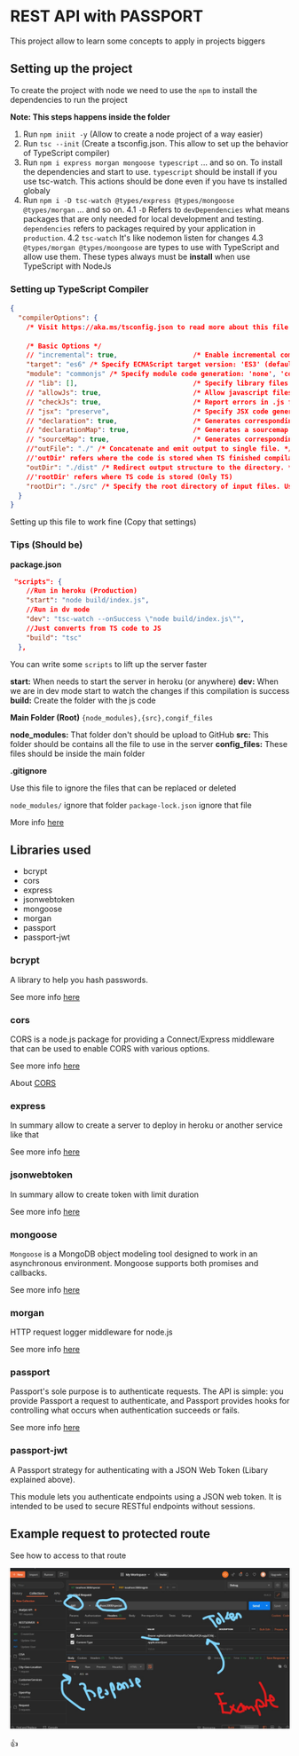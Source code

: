 # REST API with PASSPORT

This project allow to learn some concepts to apply in projects biggers

## Setting up the project

To create the project with node we need to use the `npm` to install the dependencies to run the project

**Note: This steps happens inside the folder**

1. Run `npm iniit -y` (Allow to create a node project of a way easier)
2. Run `tsc --init` (Create a tsconfig.json. This allow to set up the behavior of TypeScript compiler)
3. Run `npm i express morgan mongoose typescript` ... and so on. To install the dependencies and start to use. `typescript` should be install if you use tsc-watch. This actions should be done even if you have ts installed globaly
4. Run `npm i -D tsc-watch @types/express @types/mongoose @types/morgan` ... and so on.
   4.1 `-D` Refers to `devDependencies` what means packages that are only needed for local development and testing. `dependencies` refers to packages required by your application in `production`.
   4.2 `tsc-watch` It's like nodemon listen for changes
   4.3 `@types/morgan @types/moongoose` are types to use with TypeScript and allow use them. These types always must be **install** when use TypeScript with NodeJs

### Setting up TypeScript Compiler

```json
{
  "compilerOptions": {
    /* Visit https://aka.ms/tsconfig.json to read more about this file */

    /* Basic Options */
    // "incremental": true,                   /* Enable incremental compilation */
    "target": "es6" /* Specify ECMAScript target version: 'ES3' (default), 'ES5', 'ES2015', 'ES2016', 'ES2017', 'ES2018', 'ES2019', 'ES2020', or 'ESNEXT'. */,
    "module": "commonjs" /* Specify module code generation: 'none', 'commonjs', 'amd', 'system', 'umd', 'es2015', 'es2020', or 'ESNext'. */,
    // "lib": [],                             /* Specify library files to be included in the compilation. */
    // "allowJs": true,                       /* Allow javascript files to be compiled. */
    // "checkJs": true,                       /* Report errors in .js files. */
    // "jsx": "preserve",                     /* Specify JSX code generation: 'preserve', 'react-native', or 'react'. */
    // "declaration": true,                   /* Generates corresponding '.d.ts' file. */
    // "declarationMap": true,                /* Generates a sourcemap for each corresponding '.d.ts' file. */
    // "sourceMap": true,                     /* Generates corresponding '.map' file. */
    //"outFile": "./" /* Concatenate and emit output to single file. */,
    //'outDir' refers where the code is stored when TS finished compilation (Only JS )
    "outDir": "./dist" /* Redirect output structure to the directory. */,
    //'rootDir' refers where TS code is stored (Only TS)
    "rootDir": "./src" /* Specify the root directory of input files. Use to control the output directory structure with --outDir. */
  }
}
```

Setting up this file to work fine (Copy that settings)

### Tips (Should be)

**package.json**

```json
 "scripts": {
    //Run in heroku (Production)
    "start": "node build/index.js",
    //Run in dv mode
    "dev": "tsc-watch --onSuccess \"node build/index.js\"",
    //Just converts from TS code to JS
    "build": "tsc"
  },
```

You can write some `scripts` to lift up the server faster

**start:** When needs to start the server in heroku (or anywhere)
**dev:** When we are in dev mode start to watch the changes if this compilation is success
**build:** Create the folder with the js code

**Main Folder (Root)**
`{node_modules},{src},congif_files`

**node_modules:** That folder don't should be upload to GitHub
**src:** This folder should be contains all the file to use in the server
**config_files:** These files should be inside the main folder

**.gitignore**

Use this file to ignore the files that can be replaced or deleted

`node_modules/` ignore that folder
`package-lock.json` ignore that file

More info [here](https://www.pluralsight.com/guides/how-to-use-gitignore-file)

## Libraries used

- bcrypt
- cors
- express
- jsonwebtoken
- mongoose
- morgan
- passport
- passport-jwt

### bcrypt

A library to help you hash passwords.

See more info [here](https://www.npmjs.com/package/bcrypt)

### cors

CORS is a node.js package for providing a Connect/Express middleware that can be used to enable CORS with various options.

See more info [here](https://www.npmjs.com/package/cors)

About [CORS](https://developer.mozilla.org/en-US/docs/Web/HTTP/CORS)

### express

In summary allow to create a server to deploy in heroku or another service like that

See more info [here](https://www.npmjs.com/package/express)

### jsonwebtoken

In summary allow to create token with limit duration

See more info [here](https://www.npmjs.com/package/jsonwebtoken)

### mongoose

`Mongoose` is a MongoDB object modeling tool designed to work in an asynchronous environment. Mongoose supports both promises and callbacks.

See more info [here](https://www.npmjs.com/package/mongoose)

### morgan

HTTP request logger middleware for node.js

See more info [here](https://www.npmjs.com/package/morgan)

### passport

Passport's sole purpose is to authenticate requests. The API is simple: you provide Passport a request to authenticate, and Passport provides hooks for controlling what occurs when authentication succeeds or fails.

See more info [here](https://www.npmjs.com/package/passport)

### passport-jwt

A Passport strategy for authenticating with a JSON Web Token (Libary explained above).

This module lets you authenticate endpoints using a JSON web token. It is intended to be used to secure RESTful endpoints without sessions.

## Example request to protected route

See how to access to that route

![alt text](/assets/example_request.jpg)

:thumbsup:
